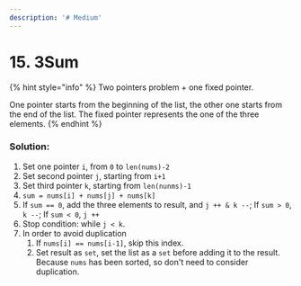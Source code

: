 ```yaml
---
description: '# Medium'
---
```


# 15. 3Sum

{% hint style="info" %}
Two pointers problem + one fixed pointer.

One pointer starts from the beginning of the list, the other one starts from the end of the list. The fixed pointer represents the one of the three elements.
{% endhint %}

### Solution:

1. Set one pointer `i`, from `0` to `len(nums)-2`
2. Set second pointer `j`, starting from `i+1`
3. Set third pointer `k`, starting from `len(nunms)-1`
4. `sum = nums[i] + nums[j] + nums[k]`
5. If `sum == 0`, add the three elements to result, and `j ++ & k --`; If `sum > 0`, `k --`; If `sum < 0`, `j ++`
6. Stop condition: while `j < k`.
7. In order to avoid duplication
   1. If `nums[i] == nums[i-1]`, skip this index.
   2. Set result as `set`, set the list as a `set` before adding it to the result. Because `nums` has been sorted, so don't need to consider duplication.

